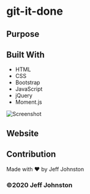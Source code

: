 # git-it-done

## Purpose


## Built With
* HTML
* CSS
* Bootstrap
* JavaScript
* jQuery
* Moment.js

![Screenshot]()

## Website
 

## Contribution
Made with ❤️ by Jeff Johnston

### ©️2020 Jeff Johnston